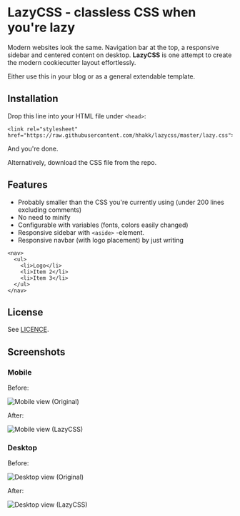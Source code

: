 # LazyCSS - classless CSS when you're lazy

Modern websites look the same. Navigation bar at the top, a responsive sidebar and centered content on desktop.
**LazyCSS** is one attempt to create the modern cookiecutter layout effortlessly.

Either use this in your blog or as a general extendable template.

## Installation

Drop this line into your HTML file under `<head>`:
```
<link rel="stylesheet" href="https://raw.githubusercontent.com/hhakk/lazycss/master/lazy.css">
```
And you're done.

Alternatively, download the CSS file from the repo.

## Features

* Probably smaller than the CSS you're currently using (under 200 lines excluding comments)
* No need to minify
* Configurable with variables (fonts, colors easily changed)
* Responsive sidebar with `<aside>` -element.
* Responsive navbar (with logo placement) by just writing
```
<nav>
  <ul>
    <li>Logo</li>
    <li>Item 2</li>
    <li>Item 3</li>
  </ul>
</nav>
```

## License

See [LICENCE](LICENSE).

## Screenshots
### Mobile

Before:

![Mobile view (Original)](original-mobile.png)

After:

![Mobile view (LazyCSS)](lazycss-mobile.png)

### Desktop

Before:

![Desktop view (Original)](original-desktop.png)

After:

![Desktop view (LazyCSS)](lazycss-desktop.png)
